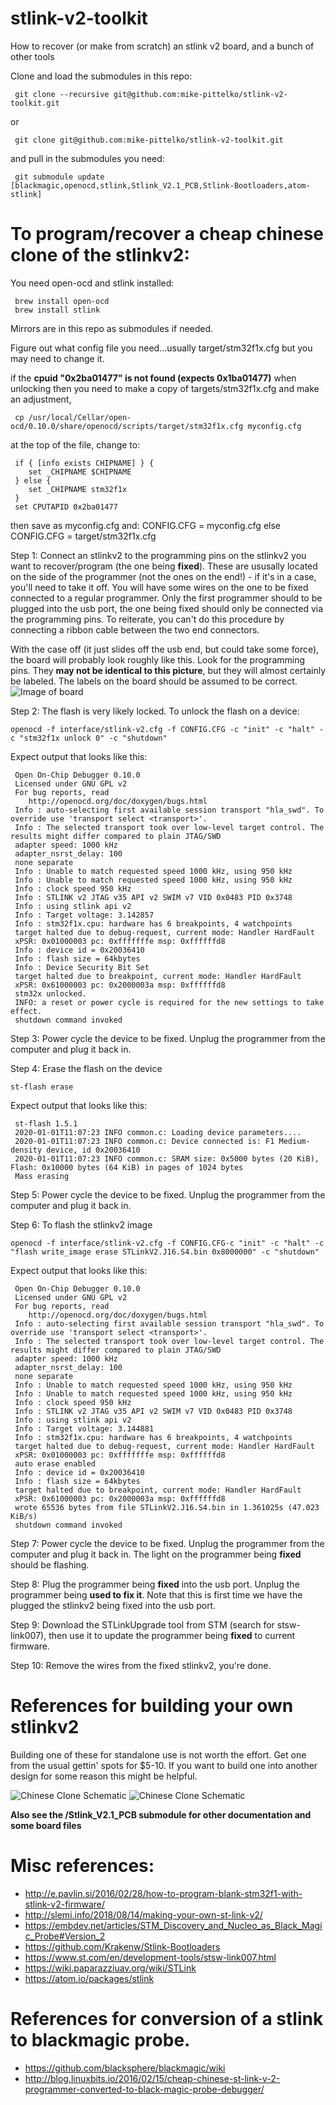 # stlink-v2-toolkit

How to recover (or make from scratch) an stlink v2 board, and a bunch of other tools

Clone and load the submodules in this repo:

     git clone --recursive git@github.com:mike-pittelko/stlink-v2-toolkit.git

or

     git clone git@github.com:mike-pittelko/stlink-v2-toolkit.git

and pull in the submodules you need:

     git submodule update [blackmagic,openocd,stlink,Stlink_V2.1_PCB,Stlink-Bootloaders,atom-stlink]

# To program/recover a cheap chinese clone of the stlinkv2:

You need open-ocd and stlink installed:

     brew install open-ocd
     brew install stlink

Mirrors are in this repo as submodules if needed.

Figure out what config file you need...usually target/stm32f1x.cfg but you may need to change it.

if the **cpuid "0x2ba01477" is not found (expects 0x1ba01477)** when unlocking then you need to make a copy of targets/stm32f1x.cfg and make an adjustment,

     cp /usr/local/Cellar/open-ocd/0.10.0/share/openocd/scripts/target/stm32f1x.cfg myconfig.cfg
     
at the top of the file, change to:

     if { [info exists CHIPNAME] } {
        set _CHIPNAME $CHIPNAME
     } else {
        set _CHIPNAME stm32f1x
     }
     set CPUTAPID 0x2ba01477

then
     save as myconfig.cfg and: CONFIG.CFG = myconfig.cfg
else
     CONFIG.CFG = target/stm32f1x.cfg


Step 1:
Connect an stlinkv2 to the programming pins on the stlinkv2 you want to recover/program (the one being **fixed**). These are ususally located on the side of the programmer (not the ones on the end!) - if it's in a case, you'll need to take it off. You will have some wires on the one to be fixed connected to a regular programmer. Only the first programmer should to be plugged into the usb port, the one being fixed should only be connected via the programming pins. To reiterate, you can't do this procedure by connecting a ribbon cable between the two end connectors.

With the case off (it just slides off the usb end, but could take some force), the board will probably look roughly like this. Look for the programming pins. They **may not be identical to this picture**, but they will almost certainly be labeled.  The labels on the board should be assumed to be correct.
![Image of board](images/1600px-Stlink-clone-v2013-pinout.jpeg)

Step 2:
The flash is very likely locked. To unlock the flash on a device:

	openocd -f interface/stlink-v2.cfg -f CONFIG.CFG -c "init" -c "halt" -c "stm32f1x unlock 0" -c "shutdown"
 
 Expect output that looks like this:
 
     Open On-Chip Debugger 0.10.0
     Licensed under GNU GPL v2
     For bug reports, read
     	http://openocd.org/doc/doxygen/bugs.html
     Info : auto-selecting first available session transport "hla_swd". To override use 'transport select <transport>'.
     Info : The selected transport took over low-level target control. The results might differ compared to plain JTAG/SWD
     adapter speed: 1000 kHz
     adapter_nsrst_delay: 100
     none separate
     Info : Unable to match requested speed 1000 kHz, using 950 kHz
     Info : Unable to match requested speed 1000 kHz, using 950 kHz
     Info : clock speed 950 kHz
     Info : STLINK v2 JTAG v35 API v2 SWIM v7 VID 0x0483 PID 0x3748
     Info : using stlink api v2
     Info : Target voltage: 3.142857
     Info : stm32f1x.cpu: hardware has 6 breakpoints, 4 watchpoints
     target halted due to debug-request, current mode: Handler HardFault
     xPSR: 0x01000003 pc: 0xfffffffe msp: 0xffffffd8
     Info : device id = 0x20036410
     Info : flash size = 64kbytes
     Info : Device Security Bit Set
     target halted due to breakpoint, current mode: Handler HardFault
     xPSR: 0x61000003 pc: 0x2000003a msp: 0xffffffd8
     stm32x unlocked.
     INFO: a reset or power cycle is required for the new settings to take effect.
     shutdown command invoked

Step 3:
Power cycle the device to be fixed.  Unplug the programmer from the computer and plug it back in.

Step 4:
Erase the flash on the device
    
	st-flash erase

Expect output that looks like this:

     st-flash 1.5.1
     2020-01-01T11:07:23 INFO common.c: Loading device parameters....
     2020-01-01T11:07:23 INFO common.c: Device connected is: F1 Medium-density device, id 0x20036410
     2020-01-01T11:07:23 INFO common.c: SRAM size: 0x5000 bytes (20 KiB), Flash: 0x10000 bytes (64 KiB) in pages of 1024 bytes
     Mass erasing

Step 5:
Power cycle the device to be fixed.  Unplug the programmer from the computer and plug it back in.

Step 6:
To flash the stlinkv2 image

	openocd -f interface/stlink-v2.cfg -f CONFIG.CFG-c "init" -c "halt" -c "flash write_image erase STLinkV2.J16.S4.bin 0x8000000" -c "shutdown"

Expect output that looks like this:

     Open On-Chip Debugger 0.10.0
     Licensed under GNU GPL v2
     For bug reports, read
     	http://openocd.org/doc/doxygen/bugs.html
     Info : auto-selecting first available session transport "hla_swd". To override use 'transport select <transport>'.
     Info : The selected transport took over low-level target control. The results might differ compared to plain JTAG/SWD
     adapter speed: 1000 kHz
     adapter_nsrst_delay: 100
     none separate
     Info : Unable to match requested speed 1000 kHz, using 950 kHz
     Info : Unable to match requested speed 1000 kHz, using 950 kHz
     Info : clock speed 950 kHz
     Info : STLINK v2 JTAG v35 API v2 SWIM v7 VID 0x0483 PID 0x3748
     Info : using stlink api v2
     Info : Target voltage: 3.144881
     Info : stm32f1x.cpu: hardware has 6 breakpoints, 4 watchpoints
     target halted due to debug-request, current mode: Handler HardFault
     xPSR: 0x01000003 pc: 0xfffffffe msp: 0xffffffd8
     auto erase enabled
     Info : device id = 0x20036410
     Info : flash size = 64kbytes
     target halted due to breakpoint, current mode: Handler HardFault
     xPSR: 0x61000003 pc: 0x2000003a msp: 0xffffffd8
     wrote 65536 bytes from file STLinkV2.J16.S4.bin in 1.361025s (47.023 KiB/s)
     shutdown command invoked

Step 7:
Power cycle the device to be fixed.  Unplug the programmer from the computer and plug it back in.
The light on the programmer being **fixed** should be flashing.

Step 8:
Plug the programmer being **fixed** into the usb port. Unplug the programmer being **used to fix it**. Note that this is first time we have the plugged the stlinkv2 being fixed into the usb port.

Step 9:
Download the STLinkUpgrade tool from STM (search for stsw-link007), then use it to update the programmer being **fixed** to current firmware.

Step 10:
Remove the wires from the fixed stlinkv2, you're done.


# References for building your own stlinkv2
Building one of these for standalone use is not worth the effort. Get one from the usual gettin' spots for $5-10. If you want to build one into another design for some reason this might be helpful.

![Chinese Clone Schematic](/images/stlink-V2-schematic.jpg "Schematic of a clone STLinkV2")
![Chinese Clone Schematic](/images/stlink-v2-image.jpeg "Schematic of a clone STLinkV2")

**Also see the /Stlink_V2.1_PCB submodule for other documentation and some board files**

# Misc references:

* http://e.pavlin.si/2016/02/28/how-to-program-blank-stm32f1-with-stlink-v2-firmware/
* http://slemi.info/2018/08/14/making-your-own-st-link-v2/
* https://embdev.net/articles/STM_Discovery_and_Nucleo_as_Black_Magic_Probe#Version_2
* https://github.com/Krakenw/Stlink-Bootloaders
* https://www.st.com/en/development-tools/stsw-link007.html
* https://wiki.paparazziuav.org/wiki/STLink
* https://atom.io/packages/stlink

# References for conversion of a stlink to blackmagic probe.
* https://github.com/blacksphere/blackmagic/wiki
* http://blog.linuxbits.io/2016/02/15/cheap-chinese-st-link-v-2-programmer-converted-to-black-magic-probe-debugger/
